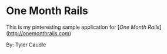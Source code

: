 # One Month Rails

This is my pinteresting sample application for
[*One Month Rails*] (http://onemonthrails.com)

By: Tyler Caudle